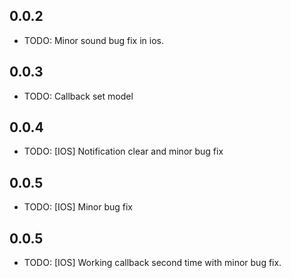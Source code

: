 ## 0.0.2

* TODO: Minor sound bug fix in ios.

## 0.0.3

* TODO: Callback set model

## 0.0.4

* TODO: [IOS] Notification clear and minor bug fix

## 0.0.5

* TODO: [IOS] Minor bug fix 

## 0.0.5
* TODO: [IOS] Working callback second time with minor bug fix. 